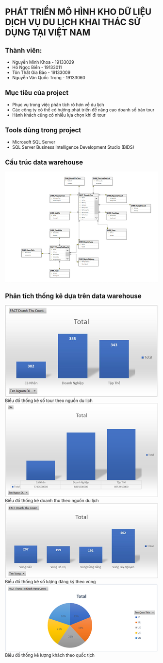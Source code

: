 # PHÁT TRIỂN MÔ HÌNH KHO DỮ LIỆU DỊCH VỤ DU LỊCH KHAI THÁC SỬ DỤNG TẠI VIỆT NAM
## Thành viên:
- Nguyễn Minh Khoa    - 19133029
- Hồ Ngọc Biển        - 19133011
- Tôn Thất Gia Bảo    - 19133009
- Nguyễn Văn Quốc Trọng - 19133060
## Mục tiêu của project
-	Phục vụ trong việc phân tích rõ hơn về du lịch 
-	Các công ty có thể có hướng phát triển để nâng cao doanh số bán tour
-	Hành khách cũng có nhiều lựa chọn khi đi tour
## Tools dùng trong project
- Microsoft SQL Server
- SQL Server Business Intelligence Development Studio (BIDS)
## Cấu trúc data warehouse
![image](https://github.com/nmk1406/Tourism-Data-Warehouse/blob/main/images/dwh.png)
## Phân tích thống kê dựa trên data warehouse
![image](https://github.com/nmk1406/Tourism-Data-Warehouse/blob/main/images/tour%20theo%20nguon%20du%20lich.png)
Biểu đồ thống kê số tour theo nguồn du lịch
![image](https://github.com/nmk1406/Tourism-Data-Warehouse/blob/main/images/doanh%20thu%20theo%20nguon%20du%20lich.png)
Biểu đồ thống kê doanh thu theo nguồn du lịch
![image](https://github.com/nmk1406/Tourism-Data-Warehouse/blob/main/images/so%20luong%20dang%20ky%20theo%20vung.png)
Biểu đồ thống kê số lượng đăng ký theo vùng
![image](https://github.com/nmk1406/Tourism-Data-Warehouse/blob/main/images/luong%20khach%20theo%20quoc%20tich.png)
Biểu đồ thống kê lượng khách theo quốc tịch
